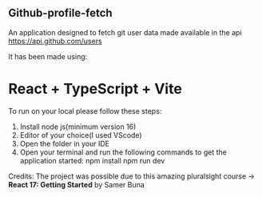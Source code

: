 Github-profile-fetch
--------------------

An application designed to fetch git user data made available in the api https://api.github.com/users

It has been made using:

# React + TypeScript + Vite


To run on your local please follow these steps:

1. Install node js(minimum version 16)
2. Editor of your choice(I used VScode)
3. Open the folder in your IDE
4. Open your terminal and run the following commands to get the application started:
   npm install
   npm run dev


Credits:
The project was possible due to this amazing pluralsight course -> **React 17: Getting Started** by Samer Buna
